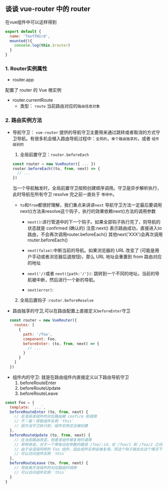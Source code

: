 ## 谈谈 vue-router 中的 router

在vue组件中可以这样得到
```js
export default {
  name: 'TestTHird',
  mounted(){
    console.log(this.$router)
  }
}
```
### 1. Router实例属性

* router.app

配置了 router 的 Vue 根实例

* router.currentRoute
  * 类型： `route`
  当前路由对应的`路由信息对象`

### 2. 路由实例方法
* 导航守卫： `vue-router` 提供的导航守卫主要用来通过跳转或者取消的方式守卫导航。有很多机会植入路由导航过程中：`全局的`，`单个路由独享的`，或者 `组件级别的`
  1. 全局前置守卫：`router.beforeEach`

  ```js
  const router = new VueRouter({ ... })
  router.beforeEach((to, from, next) => {
    // ...
  })
  ```
  
  当一个导航触发时，全局前置守卫按照创建顺序调用。守卫是异步解析执行，此时导航在所有守卫 resolve 完之前一直处于 `等待中`。
  * `to`和`from`都很好理解，我们重点来讲讲`next`
  导航守卫方法一定最后要调用 next()方法来resolve这个钩子，执行的效果依赖next()方法的调用参数

    * `next()`:进行管道中的下一个钩子。如果全部钩子执行完了，则导航的状态就是 confirmed (确认的)
      注意:next() 表示路由成功，直接进入to路由，不会再次调用router.beforeEach()
      其他next('XXX')会再次调用router.beforeEach()


    * `next(false)`:中断当前的导航。如果浏览器的 URL 改变了 (可能是用户手动或者浏览器后退按钮)，那么 URL 地址会重置到 from 路由对应的地址

    * `next('/)`或者 `next({path:'/'})`: 跳转到一个不同的地址。当前的导航被中断，然后进行一个新的导航。

    * `next(error)`:


  2. 全局后置钩子 :`router.beforeResolve`


* 路由独享的守卫,可以在路由配置上直接定义`beforeEnter`守卫

``` js
  const router = new VueRouter({
    routes: [
      {
        path: '/foo',
        component: Foo,
        beforeEnter: (to, from, next) => {
          // ...
        }
      }
    ]
  })
```

* 组件内的守卫: 就是在路由组件内直接定义以下路由导航守卫
  1. beforeRouteEnter
  2. beforeRouteUpdate
  3. beforeRouteLeave

```js
const Foo = {
  template: `...`,
  beforeRouteEnter (to, from, next) {
    // 在渲染该组件的对应路由被 confirm 前调用
    // 不！能！获取组件实例 `this`
    // 因为当守卫执行前，组件实例还没被创建
  },
  beforeRouteUpdate (to, from, next) {
    // 在当前路由改变，但是该组件被复用时调用
    // 举例来说，对于一个带有动态参数的路径 /foo/:id，在 /foo/1 和 /foo/2 之间跳转的时候，
    // 由于会渲染同样的 Foo 组件，因此组件实例会被复用。而这个钩子就会在这个情况下被调用。
    // 可以访问组件实例 `this`
  },
  beforeRouteLeave (to, from, next) {
    // 导航离开该组件的对应路由时调用
    // 可以访问组件实例 `this`
  }
}
```




